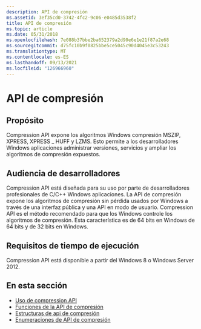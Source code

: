 ```yaml
---
description: API de compresión
ms.assetid: 3ef35cd0-3742-4fc2-9c06-e0485d3538f2
title: API de compresión
ms.topic: article
ms.date: 05/31/2018
ms.openlocfilehash: 7e088b37bbe2ba652379a2d90e6e1e21f87a2e68
ms.sourcegitcommit: d75fc10b9f0825bbe5ce5045c90d4045e3c53243
ms.translationtype: MT
ms.contentlocale: es-ES
ms.lasthandoff: 09/13/2021
ms.locfileid: "126966960"
---
```

# <a name="compression-api"></a>API de compresión

## <a name="purpose"></a>Propósito

Compression API expone los algoritmos Windows compresión MSZIP, XPRESS, XPRESS \_ HUFF y LZMS. Esto permite a los desarrolladores Windows aplicaciones administrar versiones, servicios y ampliar los algoritmos de compresión expuestos.

## <a name="developer-audience"></a>Audiencia de desarrolladores

Compression API está diseñada para su uso por parte de desarrolladores profesionales de C/C++ Windows aplicaciones. La API de compresión expone los algoritmos de compresión sin pérdida usados por Windows a través de una interfaz pública y una API en modo de usuario. Compression API es el método recomendado para que los Windows controle los algoritmos de compresión. Esta característica es de 64 bits en Windows de 64 bits y de 32 bits en Windows.

## <a name="run-time-requirements"></a>Requisitos de tiempo de ejecución

Compression API está disponible a partir del Windows 8 o Windows Server 2012.

## <a name="in-this-section"></a>En esta sección

-   [Uso de compression API](using-the-compression-api.md)
-   [Funciones de la API de compresión](compression-api-functions.md)
-   [Estructuras de api de compresión](compression-api-structures.md)
-   [Enumeraciones de API de compresión](compression-api-enumerations.md)

 

 



